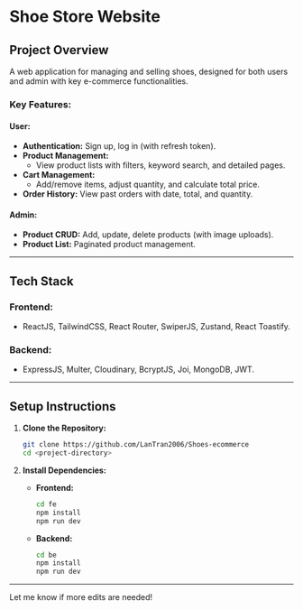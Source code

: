 # Shoe Store Website  

## Project Overview  
A web application for managing and selling shoes, designed for both users and admin with key e-commerce functionalities.  

### Key Features:  
#### User:  
- **Authentication:** Sign up, log in (with refresh token).  
- **Product Management:**  
  - View product lists with filters, keyword search, and detailed pages.  
- **Cart Management:**  
  - Add/remove items, adjust quantity, and calculate total price.  
- **Order History:** View past orders with date, total, and quantity.  

#### Admin:  
- **Product CRUD:** Add, update, delete products (with image uploads).  
- **Product List:** Paginated product management.  

---

## Tech Stack  

### **Frontend:**  
- ReactJS, TailwindCSS, React Router, SwiperJS, Zustand, React Toastify.  

### **Backend:**  
- ExpressJS, Multer, Cloudinary, BcryptJS, Joi, MongoDB, JWT.  

---

## Setup Instructions  

1. **Clone the Repository:**  
   ```bash  
   git clone https://github.com/LanTran2006/Shoes-ecommerce  
   cd <project-directory>  
   ```  

2. **Install Dependencies:**  
   - **Frontend:**  
     ```bash  
     cd fe 
     npm install  
     npm run dev  
     ```  
   - **Backend:**  
     ```bash  
     cd be  
     npm install  
     npm run dev  
     ```  

--- 

Let me know if more edits are needed!
